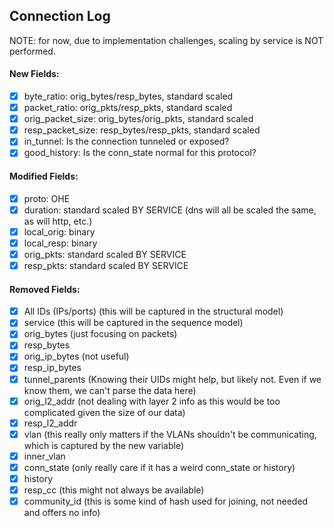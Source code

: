 ## Connection Log
NOTE: for now, due to implementation challenges, scaling by service is NOT performed.
#### New Fields:
- [x] byte_ratio: orig_bytes/resp_bytes, standard scaled
- [x] packet_ratio: orig_pkts/resp_pkts, standard scaled
- [x] orig_packet_size: orig_bytes/orig_pkts, standard scaled
- [x] resp_packet_size: resp_bytes/resp_pkts, standard scaled
- [x] in_tunnel: Is the connection tunneled or exposed?
- [x] good_history: Is the conn_state normal for this protocol?

#### Modified Fields:
- [x] proto: OHE
- [x] duration: standard scaled BY SERVICE (dns will all be scaled the same, as will http, etc.)
- [x] local_orig: binary
- [x] local_resp: binary
- [x] orig_pkts: standard scaled BY SERVICE
- [x] resp_pkts: standard scaled BY SERVICE

#### Removed Fields:
- [x] All IDs (IPs/ports) (this will be captured in the structural model)
- [x] service (this will be captured in the sequence model)
- [x] orig_bytes (just focusing on packets)
- [x] resp_bytes
- [x] orig_ip_bytes (not useful)
- [x] resp_ip_bytes
- [x] tunnel_parents (Knowing their UIDs might help, but likely not. Even if we know them, we can't parse the data here)
- [x] orig_l2_addr (not dealing with layer 2 info as this would be too complicated given the size of our data)
- [x]  resp_l2_addr
- [x] vlan (this really only matters if the VLANs shouldn't be communicating, which is captured by the new variable)
- [x] inner_vlan
- [x] conn_state (only really care if it has a weird conn_state or history)
- [x] history
- [x] resp_cc (this might not always be available)
- [x] community_id (this is some kind of hash used for joining, not needed and offers no info)